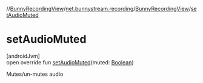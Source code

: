 //[BunnyRecordingView](../../../index.md)/[net.bunnystream.recording](../index.md)/[BunnyRecordingView](index.md)/[setAudioMuted](set-audio-muted.md)

# setAudioMuted

[androidJvm]\
open override fun [setAudioMuted](set-audio-muted.md)(muted: [Boolean](https://kotlinlang.org/api/latest/jvm/stdlib/kotlin-stdlib/kotlin/-boolean/index.html))

Mutes/un-mutes audio
